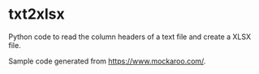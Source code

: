 # txt2xlsx
Python code to read the column headers of a text file and create a XLSX file. 

Sample code generated from https://www.mockaroo.com/.
